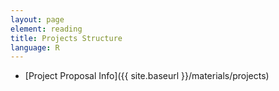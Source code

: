```yaml
---
layout: page
element: reading
title: Projects Structure
language: R
---
```


* [Project Proposal Info]({{ site.baseurl }}/materials/projects)